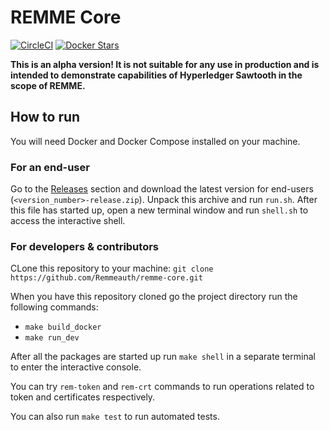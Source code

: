 # REMME Core

[![CircleCI](https://img.shields.io/circleci/project/github/Remmeauth/remme-core.svg)](https://circleci.com/gh/Remmeauth/remme-core)
[![Docker Stars](https://img.shields.io/docker/stars/remme/remme-core.svg)](https://hub.docker.com/r/remme/remme-core/)

**This is an alpha version! It is not suitable for any use in production and is intended to demonstrate capabilities of Hyperledger Sawtooth in the scope of REMME.**

## How to run

You will need Docker and Docker Compose installed on your machine.

### For an end-user

Go to the [Releases](https://github.com/Remmeauth/remme-core/releases) section and download the latest version for end-users (`<version_number>-release.zip`). Unpack this archive and run `run.sh`. After this file has started up, open a new terminal window and run `shell.sh` to access the interactive shell.

### For developers & contributors

CLone this repository to your machine: `git clone https://github.com/Remmeauth/remme-core.git`

When you have this repository cloned go the project directory run the following commands:

* `make build_docker`
* `make run_dev`

After all the packages are started up run `make shell` in a separate terminal to enter the interactive console.

You can try `rem-token` and `rem-crt` commands to run operations related to token and certificates respectively.

You can also run `make test` to run automated tests.
